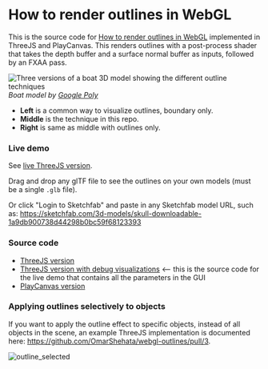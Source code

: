 # How to render outlines in WebGL

This is the source code for [How to render outlines in WebGL](https://omar-shehata.medium.com/how-to-render-outlines-in-webgl-8253c14724f9) implemented in ThreeJS and PlayCanvas. This renders outlines with a post-process shader that takes the depth buffer and a surface normal buffer as inputs, followed by an FXAA pass. 

![Three versions of a boat 3D model showing the different outline techniques](media/boat_outline_3_versions.jpeg)_Boat model by [Google Poly](https://poly.google.com/view/84-DYhLzxNq)_

* **Left** is a common way to visualize outlines, boundary only. 
* **Middle** is the technique in this repo. 
* **Right** is same as middle with outlines only.
### Live demo

See [live ThreeJS version](https://threejs-outlines-postprocess.glitch.me/). 

Drag and drop any glTF file to see the outlines on your own models (must be a single `.glb` file).

Or click "Login to Sketchfab" and paste in any Sketchfab model URL, such as: https://sketchfab.com/3d-models/skull-downloadable-1a9db900738d44298b0bc59f68123393

### Source code

* [ThreeJS version](threejs-outlines-minimal/README.md)
* [ThreeJS version with debug visualizations](threejs/README.md) <-- this is the source code for the live demo that contains all the parameters in the GUI
* [PlayCanvas version](playcanvas/README.md)

### Applying outlines selectively to objects

If you want to apply the outline effect to specific objects, instead of all objects in the scene, an example ThreeJS implementation is documented here: https://github.com/OmarShehata/webgl-outlines/pull/3.

![outline_selected](https://user-images.githubusercontent.com/1711126/124300669-cd0a9980-db2c-11eb-9d58-b55ce80cf95a.gif)
